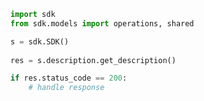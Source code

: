 <!-- Start SDK Example Usage -->
```python
import sdk
from sdk.models import operations, shared

s = sdk.SDK()
    
res = s.description.get_description()

if res.status_code == 200:
    # handle response
```
<!-- End SDK Example Usage -->